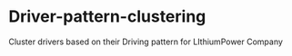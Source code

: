 # Driver-pattern-clustering
Cluster drivers based on their Driving pattern for LIthiumPower Company
